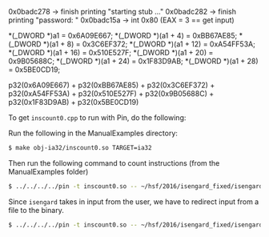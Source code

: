 0x0badc278 -> finish printing "starting stub ..."
0x0badc282 -> finish printing "password: "
0x0badc15a -> int 0x80 (EAX = 3 == get input)


  *(_DWORD *)a1 = 0x6A09E667;
  *(_DWORD *)(a1 + 4) = 0xBB67AE85;
  *(_DWORD *)(a1 + 8) = 0x3C6EF372;
  *(_DWORD *)(a1 + 12) = 0xA54FF53A;
  *(_DWORD *)(a1 + 16) = 0x510E527F;
  *(_DWORD *)(a1 + 20) = 0x9B05688C;
  *(_DWORD *)(a1 + 24) = 0x1F83D9AB;
  *(_DWORD *)(a1 + 28) = 0x5BE0CD19;


p32(0x6A09E667) + p32(0xBB67AE85) + p32(0x3C6EF372) + p32(0xA54FF53A) + p32(0x510E527F) + p32(0x9B05688C) + p32(0x1F83D9AB) + p32(0x5BE0CD19)

To get ``inscount0.cpp`` to run with Pin, do the following:

Run the following in the ManualExamples directory:
```bash
$ make obj-ia32/inscount0.so TARGET=ia32
```
Then run the following command to count instructions (from the ManualExamples folder)
```bash
$ ../../../../pin -t inscount0.so -- ~/hsf/2016/isengard_fixed/isengard
```

Since ``isengard`` takes in input from the user, we have to redirect input from a file to the binary.

```bash
$ ../../../../pin -t inscount0.so -- ~/hsf/2016/isengard_fixed/isengard < input
```

